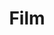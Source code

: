 ---
title: Film
tags: ["film", "movie", "cinema", "video", "entertainment", "motion picture", "reel"]
icon: film
svg: '<svg xmlns="http://www.w3.org/2000/svg" width="24" height="24" fill="none" viewBox="0 0 24 24" stroke-width="1.5" stroke-linecap="round" stroke-linejoin="round" stroke="currentColor"><path d="M7.4 3.468v17.064m9-17.064v17.064M7.401 7.473H3.486M7.401 12H3.027m4.374 4.473H3.432m17.469-9h-3.915M20.901 12h-4.374m-.054 0h-9.9m14.328 4.473h-3.969M3 12c0-4.243 0-6.364 1.318-7.682C5.636 3 7.758 3 12 3c4.243 0 6.364 0 7.682 1.318C21 5.636 21 7.758 21 12c0 4.243 0 6.364-1.318 7.682C18.364 21 16.242 21 12 21c-4.243 0-6.364 0-7.682-1.318C3 18.364 3 16.242 3 12"/></svg>'
---